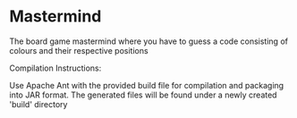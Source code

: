 # Mastermind
The board game mastermind where you have to guess a code consisting of colours and their respective positions


Compilation Instructions:

Use Apache Ant with the provided build file for compilation and packaging into JAR format.
The generated files will be found under a newly created 'build' directory